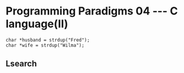 # Programming Paradigms 04 --- C language(II)
    char *husband = strdup("Fred");
    char *wife = strdup("Wilma");

## Lsearch
